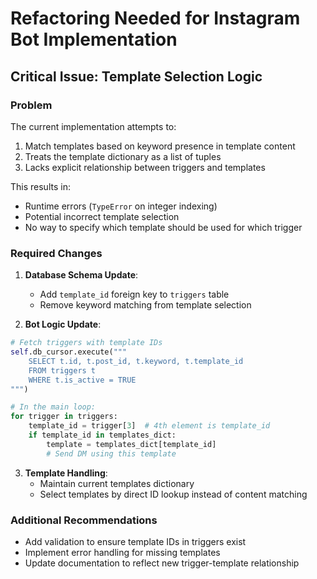 # Refactoring Needed for Instagram Bot Implementation

## Critical Issue: Template Selection Logic

### Problem
The current implementation attempts to:
1. Match templates based on keyword presence in template content
2. Treats the template dictionary as a list of tuples
3. Lacks explicit relationship between triggers and templates

This results in:
- Runtime errors (`TypeError` on integer indexing)
- Potential incorrect template selection
- No way to specify which template should be used for which trigger

### Required Changes
1. **Database Schema Update**:
   - Add `template_id` foreign key to `triggers` table
   - Remove keyword matching from template selection

2. **Bot Logic Update**:
```python
# Fetch triggers with template IDs
self.db_cursor.execute("""
    SELECT t.id, t.post_id, t.keyword, t.template_id 
    FROM triggers t
    WHERE t.is_active = TRUE
""")

# In the main loop:
for trigger in triggers:
    template_id = trigger[3]  # 4th element is template_id
    if template_id in templates_dict:
        template = templates_dict[template_id]
        # Send DM using this template
```

3. **Template Handling**:
   - Maintain current templates dictionary
   - Select templates by direct ID lookup instead of content matching

### Additional Recommendations
- Add validation to ensure template IDs in triggers exist
- Implement error handling for missing templates
- Update documentation to reflect new trigger-template relationship
